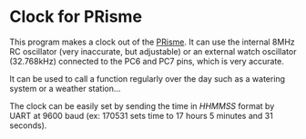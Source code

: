 # Clock for PRisme
This program makes a clock out of the [PRisme](http://robopoly.epfl.ch/kit-prisme). It can use the internal 8MHz RC oscillator (very inaccurate, but adjustable) or an external watch oscillator (32.768kHz) connected to the PC6 and PC7 pins, which is very accurate.

It can be used to call a function regularly over the day such as a watering system or a weather station...

The clock can be easily set by sending the time in _HHMMSS_ format by UART at 9600 baud (ex: 170531 sets time to 17 hours 5 minutes and 31 seconds).
